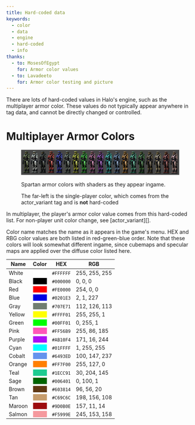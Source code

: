 ```yaml
---
title: Hard-coded data
keywords:
  - color
  - data
  - engine
  - hard-coded
  - info
thanks:
  - to: MosesOfEgypt
    for: Armor color values
  - to: Lavadeeto
    for: Armor color testing and picture
---
```

There are lots of hard-coded values in Halo's engine, such as the multiplayer
armor color. These values do not typically appear anywhere in tag data, and
cannot be directly changed or controlled.

# Multiplayer Armor Colors

<figure>
  <a href="armor_colors.png">
    <img src="armor_colors.png" alt="Armor colors in order"/>
  </a>
  <figcaption>
    <p>Spartan armor colors with shaders as they appear ingame.</p>
    <p>The far-left is the single-player color, which comes from the
    actor_variant tag and is <strong>not</strong> hard-coded</p>
  </figcaption>
</figure>

In multiplayer, the player's armor color value comes from this hard-coded list.
For non-player unit color change, see [actor_variant][].

Color name matches the name as it appears in the game's menu. HEX and RBG color
values are both listed in red-green-blue order. Note that these colors will look
somewhat different ingame, since cubemaps and specular maps are applied over the
diffuse color listed here.

| Name   | Color                                       | HEX       | RGB           |
|--------|---------------------------------------------|-----------|---------------|
| White  |<div style="background: #FFFFFF">&nbsp;</div>| `#FFFFFF` | 255, 255, 255 |
| Black  |<div style="background: #000000">&nbsp;</div>| `#000000` |   0,   0,   0 |
| Red    |<div style="background: #FE0000">&nbsp;</div>| `#FE0000` | 254,   0,   0 |
| Blue   |<div style="background: #0201E3">&nbsp;</div>| `#0201E3` |   2,   1, 227 |
| Gray   |<div style="background: #707E71">&nbsp;</div>| `#707E71` | 112, 126, 113 |
| Yellow |<div style="background: #FFFF01">&nbsp;</div>| `#FFFF01` | 255, 255,   1 |
| Green  |<div style="background: #00FF01">&nbsp;</div>| `#00FF01` |   0, 255,   1 |
| Pink   |<div style="background: #FF56B9">&nbsp;</div>| `#FF56B9` | 255,  86, 185 |
| Purple |<div style="background: #AB10F4">&nbsp;</div>| `#AB10F4` | 171,  16, 244 |
| Cyan   |<div style="background: #01FFFF">&nbsp;</div>| `#01FFFF` |   1, 255, 255 |
| Cobalt |<div style="background: #6493ED">&nbsp;</div>| `#6493ED` | 100, 147, 237 |
| Orange |<div style="background: #FF7F00">&nbsp;</div>| `#FF7F00` | 255, 127,   0 |
| Teal   |<div style="background: #1ECC91">&nbsp;</div>| `#1ECC91` |  30, 204, 145 |
| Sage   |<div style="background: #006401">&nbsp;</div>| `#006401` |   0, 100,   1 |
| Brown  |<div style="background: #603814">&nbsp;</div>| `#603814` |  96,  56,  20 |
| Tan    |<div style="background: #C69C6C">&nbsp;</div>| `#C69C6C` | 198, 156, 108 |
| Maroon |<div style="background: #9D0B0E">&nbsp;</div>| `#9D0B0E` | 157,  11,  14 |
| Salmon |<div style="background: #F5999E">&nbsp;</div>| `#F5999E` | 245, 153, 158 |
